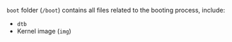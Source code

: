 ``boot`` folder (``/boot``) contains all files related to the booting process, include:

* ``dtb``
* Kernel image (``img``)